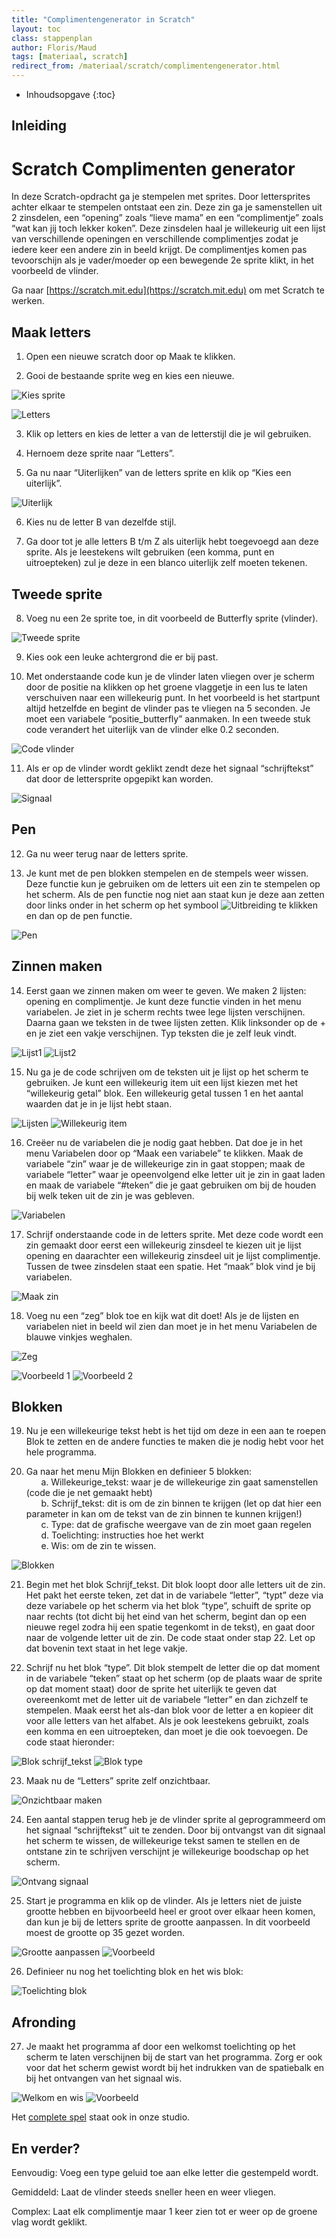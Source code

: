 ```yaml
---
title: "Complimentengenerator in Scratch"
layout: toc
class: stappenplan
author: Floris/Maud
tags: [materiaal, scratch]
redirect_from: /materiaal/scratch/complimentengenerator.html
---
```



- Inhoudsopgave
  {:toc}



## Inleiding

<h1>Scratch Complimenten generator</h1>

In deze Scratch-opdracht ga je stempelen met sprites. Door lettersprites achter elkaar te stempelen ontstaat een zin. Deze zin ga je samenstellen uit 2 zinsdelen, een “opening” zoals “lieve mama” en een “complimentje” zoals “wat kan jij toch lekker koken”. Deze zinsdelen haal je willekeurig uit een lijst van verschillende openingen en verschillende complimentjes zodat je iedere keer een andere zin in beeld krijgt. De complimentjes komen pas tevoorschijn als je vader/moeder op een bewegende 2e sprite klikt, in het voorbeeld de vlinder.

Ga naar [https://scratch.mit.edu](https://scratch.mit.edu) om met Scratch te werken.

## Maak letters

1. Open een nieuwe scratch door op Maak te klikken.

2. Gooi de bestaande sprite weg en kies een nieuwe.

![Kies sprite](/static/img/complimentengenerator/image15.png)

![Letters](/static/img/complimentengenerator/image17.png)

3. Klik op letters en kies de letter a van de letterstijl die je wil gebruiken.

4. Hernoem deze sprite naar “Letters”.

5. Ga nu naar “Uiterlijken” van de letters sprite en klik op “Kies een uiterlijk”.

![Uiterlijk](/static/img/complimentengenerator/image16.png)

6. Kies nu de letter B van dezelfde stijl.

7. Ga door tot je alle letters B t/m Z als uiterlijk hebt toegevoegd aan deze sprite.
   Als je leestekens wilt gebruiken (een komma, punt en uitroepteken) zul je deze in een blanco uiterlijk zelf moeten tekenen.

## Tweede sprite

8. Voeg nu een 2e sprite toe, in dit voorbeeld de Butterfly sprite (vlinder).

![Tweede sprite](/static/img/complimentengenerator/image19.png)

9. Kies ook een leuke achtergrond die er bij past.

10. Met onderstaande code kun je de vlinder laten vliegen over je scherm door de positie na klikken op het groene vlaggetje in een lus te laten verschuiven naar een willekeurig punt.
    In het voorbeeld is het startpunt altijd hetzelfde en begint de vlinder pas te vliegen na 5 seconden. Je moet een variabele “positie_butterfly” aanmaken.
    In een tweede stuk code verandert het uiterlijk van de vlinder elke 0.2 seconden.

![Code vlinder](/static/img/complimentengenerator/image18.png)

11. Als er op de vlinder wordt geklikt zendt deze het signaal “schrijftekst” dat door de lettersprite opgepikt kan worden.

![Signaal](/static/img/complimentengenerator/image20.png)

## Pen

12. Ga nu weer terug naar de letters sprite.

13. Je kunt met de pen blokken stempelen en de stempels weer wissen. Deze functie kun je gebruiken om de letters uit een zin te stempelen op het scherm.
    Als de pen functie nog niet aan staat kun je deze aan zetten door links onder in het scherm op het symbool ![Uitbreiding](/static/img/complimentengenerator/image20.png) te klikken en dan op de pen functie.

![Pen](/static/img/complimentengenerator/image10.png)

## Zinnen maken

14. Eerst gaan we zinnen maken om weer te geven. We maken 2 lijsten: opening en complimentje. Je kunt deze functie vinden in het menu variabelen. Je ziet in je scherm rechts twee lege lijsten verschijnen.
    Daarna gaan we teksten in de twee lijsten zetten. Klik linksonder op de + en je ziet een vakje verschijnen. Typ teksten die je zelf leuk vindt.

![Lijst1](/static/img/complimentengenerator/image2.png)
![Lijst2](/static/img/complimentengenerator/image14.png)

15. Nu ga je de code schrijven om de teksten uit je lijst op het scherm te gebruiken.
    Je kunt een willekeurig item uit een lijst kiezen met het “willekeurig getal” blok. Een willekeurig getal tussen 1 en het aantal waarden dat je in je lijst hebt staan.

![Lijsten](/static/img/complimentengenerator/image1.png)
![Willekeurig item](/static/img/complimentengenerator/image22.png)

16. Creëer nu de variabelen die je nodig gaat hebben. Dat doe je in het menu Variabelen door op “Maak een variabele” te klikken.
    Maak de variabele “zin” waar je de willekeurige zin in gaat stoppen; maak de variabele “letter” waar je opeenvolgend elke letter uit je zin in gaat laden en maak de variabele “#teken” die je gaat gebruiken om bij de houden bij welk teken uit de zin je was gebleven.

![Variabelen](/static/img/complimentengenerator/image3.png)

17. Schrijf onderstaande code in de letters sprite. Met deze code wordt een zin gemaakt door eerst een willekeurig zinsdeel te kiezen uit je lijst opening en daarachter een willekeurig zinsdeel uit je lijst complimentje.
    Tussen de twee zinsdelen staat een spatie. Het “maak” blok vind je bij variabelen.

![Maak zin](/static/img/complimentengenerator/image23.png)

18. Voeg nu een “zeg” blok toe en kijk wat dit doet! Als je de lijsten en variabelen niet in beeld wil zien dan moet je in het menu Variabelen de blauwe vinkjes weghalen.

![Zeg](/static/img/complimentengenerator/image24.png)

![Voorbeeld 1](/static/img/complimentengenerator/image25.png)
![Voorbeeld 2](/static/img/complimentengenerator/image26.png)

## Blokken

19. Nu je een willekeurige tekst hebt is het tijd om deze in een aan te roepen Blok te zetten en de andere functies te maken die je nodig hebt voor het hele programma.

20. Ga naar het menu Mijn Blokken en definieer 5 blokken:
    <br/>&nbsp;&nbsp;&nbsp;&nbsp;&nbsp;&nbsp;a. Willekeurige_tekst: waar je de willekeurige zin gaat samenstellen (code die je net gemaakt hebt)
    <br/>&nbsp;&nbsp;&nbsp;&nbsp;&nbsp;&nbsp;b. Schrijf_tekst: dit is om de zin binnen te krijgen (let op dat hier een parameter in kan om de tekst van de zin binnen te kunnen krijgen!)
    <br/>&nbsp;&nbsp;&nbsp;&nbsp;&nbsp;&nbsp;c. Type: dat de grafische weergave van de zin moet gaan regelen
    <br/>&nbsp;&nbsp;&nbsp;&nbsp;&nbsp;&nbsp;d. Toelichting: instructies hoe het werkt
    <br/>&nbsp;&nbsp;&nbsp;&nbsp;&nbsp;&nbsp;e. Wis: om de zin te wissen.

![Blokken](/static/img/complimentengenerator/image27.png)

21. Begin met het blok Schrijf_tekst. Dit blok loopt door alle letters uit de zin.
    Het pakt het eerste teken, zet dat in de variabele “letter”, “typt” deze via deze variabele op het scherm via het blok “type”, schuift de sprite op naar rechts (tot dicht bij het eind van het scherm, begint dan op een nieuwe regel zodra hij een spatie tegenkomt in de tekst), en gaat door naar de volgende letter uit de zin.
    De code staat onder stap 22. Let op dat bovenin text staat in het lege vakje.

22. Schrijf nu het blok “type”. Dit blok stempelt de letter die op dat moment in de variabele “teken” staat op het scherm (op de plaats waar de sprite op dat moment staat) door de sprite het uiterlijk te geven dat overeenkomt met de letter uit de variabele “letter” en dan zichzelf te stempelen.
    Maak eerst het als-dan blok voor de letter a en kopieer dit voor alle letters van het alfabet. Als je ook leestekens gebruikt, zoals een komma en een uitroepteken, dan moet je die ook toevoegen. De code staat hieronder:

![Blok schrijf_tekst](/static/img/complimentengenerator/image4.png)
![Blok type](/static/img/complimentengenerator/image5.png)

23. Maak nu de “Letters” sprite zelf onzichtbaar.

![Onzichtbaar maken](/static/img/complimentengenerator/image6.png)

24. Een aantal stappen terug heb je de vlinder sprite al geprogrammeerd om het signaal “schrijftekst” uit te zenden. Door bij ontvangst van dit signaal het scherm te wissen, de willekeurige tekst samen te stellen en de ontstane zin te schrijven verschijnt je willekeurige boodschap op het scherm.

![Ontvang signaal](/static/img/complimentengenerator/image7.png)

25. Start je programma en klik op de vlinder.
    Als je letters niet de juiste grootte hebben en bijvoorbeeld heel er groot over elkaar heen komen, dan kun je bij de letters sprite de grootte aanpassen. In dit voorbeeld moest de grootte op 35 gezet worden.

![Grootte aanpassen](/static/img/complimentengenerator/image8.png)
![Voorbeeld](/static/img/complimentengenerator/image9.png)

26. Definieer nu nog het toelichting blok en het wis blok:

![Toelichting blok](/static/img/complimentengenerator/image11.png)

## Afronding

27. Je maakt het programma af door een welkomst toelichting op het scherm te laten verschijnen bij de start van het programma.
    Zorg er ook voor dat het scherm gewist wordt bij het indrukken van de spatiebalk en bij het ontvangen van het signaal wis.

![Welkom en wis](/static/img/complimentengenerator/image12.png)
![Voorbeeld](/static/img/complimentengenerator/image13.png)

Het [complete spel](https://scratch.mit.edu) staat ook in onze studio.

## En verder?

Eenvoudig: Voeg een type geluid toe aan elke letter die gestempeld wordt.

Gemiddeld: Laat de vlinder steeds sneller heen en weer vliegen.

Complex: Laat elk complimentje maar 1 keer zien tot er weer op de groene vlag wordt geklikt.
